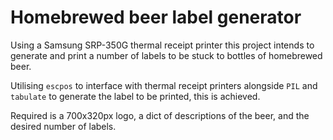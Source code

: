 # Homebrewed beer label generator
Using a Samsung SRP-350G thermal receipt printer this project intends to generate and print a number of labels to be stuck to bottles of homebrewed beer.

Utilising `escpos` to interface with thermal receipt printers alongside `PIL` and `tabulate` to generate the label to be printed, this is achieved. 

Required is a 700x320px logo, a dict of descriptions of the beer, and the desired number of labels.
